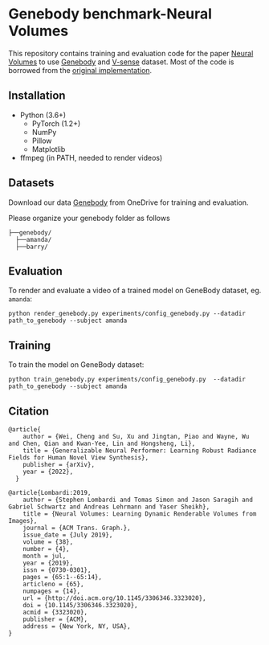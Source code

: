 # Genebody benchmark-Neural Volumes

This repository contains training and evaluation code for the paper 
[Neural Volumes](https://arxiv.org/abs/1906.07751) to use [Genebody](https://generalizable-neural-performer.github.io/) and [V-sense](https://v-sense.scss.tcd.ie/news/v-sense-volumetric-video-quality-database/) dataset. Most of the code is borrowed from the [original implementation](https://github.com/facebookresearch/neuralvolumes).


## Installation

* Python (3.6+)
  * PyTorch (1.2+)
  * NumPy
  * Pillow
  * Matplotlib
* ffmpeg (in PATH, needed to render videos)

## Datasets
Download our data [Genebody](https://generalizable-neural-performer.github.io/genebody.html) from OneDrive for training and evaluation.

Please organize your genebody folder as follows
```
├──genebody/
  ├──amanda/
  ├──barry/
```
## Evaluation
To render and evaluate a video of a trained model on GeneBody dataset, eg. `amanda`:
```
python render_genebody.py experiments/config_genebody.py --datadir path_to_genebody --subject amanda
```
## Training

To train the model on GeneBody dataset:
```
python train_genebody.py experiments/config_genebody.py  --datadir path_to_genebody --subject amanda
```

## Citation
```
@article{
    author = {Wei, Cheng and Su, Xu and Jingtan, Piao and Wayne, Wu and Chen, Qian and Kwan-Yee, Lin and Hongsheng, Li},
    title = {Generalizable Neural Performer: Learning Robust Radiance Fields for Human Novel View Synthesis},
    publisher = {arXiv},
    year = {2022},
  }

@article{Lombardi:2019,
    author = {Stephen Lombardi and Tomas Simon and Jason Saragih and Gabriel Schwartz and Andreas Lehrmann and Yaser Sheikh},
    title = {Neural Volumes: Learning Dynamic Renderable Volumes from Images},
    journal = {ACM Trans. Graph.},
    issue_date = {July 2019},
    volume = {38},
    number = {4},
    month = jul,
    year = {2019},
    issn = {0730-0301},
    pages = {65:1--65:14},
    articleno = {65},
    numpages = {14},
    url = {http://doi.acm.org/10.1145/3306346.3323020},
    doi = {10.1145/3306346.3323020},
    acmid = {3323020},
    publisher = {ACM},
    address = {New York, NY, USA},
}
```